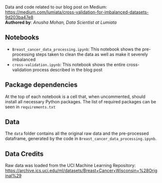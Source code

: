 Data and code related to our blog post on Medium: https://medium.com/lumiata/cross-validation-for-imbalanced-datasets-9d203ba47e8
<br>
**Authored by**: *Anusha Mohan, Data Scientist at Lumiata*

## Notebooks
 - `Breast_cancer_data_processing.ipynb`: This notebook shows the pre-processing steps taken to clean the data as well as make it severely imbalanced
 - `cross-validation.ipynb`: This notebook shows the entire cross-validation process described in the blog post
 
 ## Package dependencies
 At the top of each notebook is a cell that, when uncommented, should install all necessary Python packages. The list of required packages can be seen in `requirements.txt`
 
 ## Data
 The `data` folder contains all the original raw data and the pre-processed dataframe, generated by the code in `Breast_cancer_data_processing.ipynb`. 
 
 ## Data Credits
 Raw data was loaded from the UCI Machine Learning Repository: https://archive.ics.uci.edu/ml/datasets/Breast+Cancer+Wisconsin+%28Original%29
